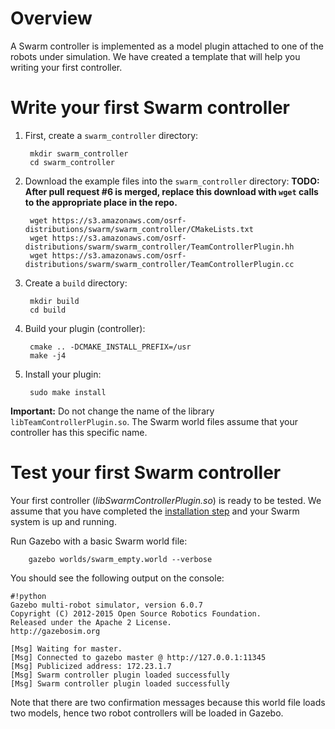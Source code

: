 # Overview #

A Swarm controller is implemented as a model plugin attached to one of the robots under simulation. We have created a template that will help you writing your first controller.

# Write your first Swarm controller #

1. First, create a `swarm_controller` directory:

        mkdir swarm_controller
        cd swarm_controller

1. Download the example files into the `swarm_controller` directory: **TODO: After pull request #6 is merged, replace this download with `wget` calls to the appropriate place in the repo.**

        wget https://s3.amazonaws.com/osrf-distributions/swarm/swarm_controller/CMakeLists.txt
        wget https://s3.amazonaws.com/osrf-distributions/swarm/swarm_controller/TeamControllerPlugin.hh
        wget https://s3.amazonaws.com/osrf-distributions/swarm/swarm_controller/TeamControllerPlugin.cc

1. Create a `build` directory:

        mkdir build
        cd build

1. Build your plugin (controller):

        cmake .. -DCMAKE_INSTALL_PREFIX=/usr
        make -j4

1. Install your plugin:

        sudo make install

**Important:** Do not change the name of the library `libTeamControllerPlugin.so`. The Swarm world files assume that your controller has this specific name. 

# Test your first Swarm controller #

Your first controller (*libSwarmControllerPlugin.so*) is ready to be tested. We assume that you have completed the [installation step](https://bitbucket.org/osrf/swarm/wiki/Installation) and your Swarm system is up and running.

Run Gazebo with a basic Swarm world file:

        gazebo worlds/swarm_empty.world --verbose

You should see the following output on the console:


```
#!python
Gazebo multi-robot simulator, version 6.0.7
Copyright (C) 2012-2015 Open Source Robotics Foundation.
Released under the Apache 2 License.
http://gazebosim.org

[Msg] Waiting for master.
[Msg] Connected to gazebo master @ http://127.0.0.1:11345
[Msg] Publicized address: 172.23.1.7
[Msg] Swarm controller plugin loaded successfully
[Msg] Swarm controller plugin loaded successfully

```

Note that there are two confirmation messages because this world file loads two models, hence two robot controllers will be loaded in Gazebo.